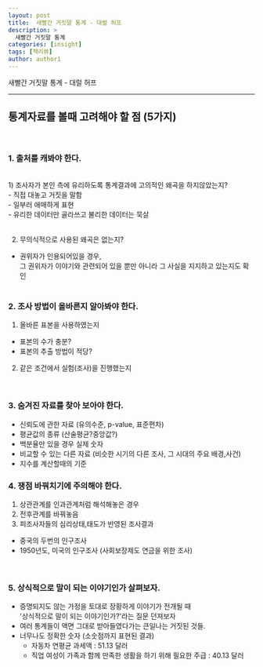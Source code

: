 ```yaml
---
layout: post
title:  새빨간 거짓말 통계 - 대럴 허프
description: >
  새빨간 거짓말 통계
categories: [insight] 
tags: [책리뷰]
author: author1
---
```


 새빨간 거짓말 통계 - 대럴 허프

---


## 통계자료를 볼때 고려해야 할 점 (5가지)
<br>

### 1. 출처를 캐봐야 한다.
<br>
1) 조사자가 본인 측에 유리하도록 통계결과에 고의적인 왜곡을 하지않았는지? <br>
- 직접 대놓고 거짓을 말함 <br>
- 일부러 애매하게 표현 <br>
- 유리한 데이터만 골라쓰고 불리한 데이터는 묵살 <br><br>

2) 무의식적으로 사용된 왜곡은 없는지? <br>
- 권위자가 인용되어있을 경우, <br>그 권위자가 이야기와 관련되어 있을 뿐만 아니라 그 사실을 지지하고 있는지도 확인
<br><br>

### 2. 조사 방법이 올바른지 알아봐야 한다.

1) 올바른 표본을 사용하였는지 

- 표본의 수가 충분?<br>
- 표본의 추출 방법이 적당?<br>

2) 같은 조건에서 실험(조사)을 진행했는지
<br>

### 3. 숨겨진 자료를 찾아 보아야 한다.

- 신뢰도에 관한 자료 (유의수준, p-value, 표준편차) <br>
- 평균값의 종류 (산술평균?중앙값?) <br>
- 백분율만 있을 경우 실제 숫자 <br>
- 비교할 수 있는 다른 자료 (비슷한 시기의 다른 조사, 그 시대의 주요 배경,사건) <br>
- 지수를 계산할때의 기준 <br>

### 4. 쟁점 바꿔치기에 주의해야 한다.

1) 상관관계를 인과관계처럼 해석해놓은 경우 <br>
2) 전후관계를 바꿔놓음 <br>
3) 피조사자들의 심리상태,태도가 반영된 조사결과 <br>
- 중국의 두번의 인구조사 <br>
- 1950년도, 미국의 인구조사 (사회보장제도 연금을 위한 조사)<br>
     
<br>

### 5. 상식적으로 말이 되는 이야기인가 살펴보자.

- 증명되지도 않는 가정을 토대로 장황하게 이야기가 전개될 때<br>
  '상식적으로 말이 되는 이야기인가?'라는 질문 던져보자<br>
- 여러 통계들이 액면 그대로 받아들였다가는 큰일나는 거짓된 것들.<br>
- 너무나도 정확한 숫자 (소숫점까지 표현된 결과)<br>
    - 자동차 연평균 과세액 : 51.13 달러<br>
    - 직업 여성이 가족과 함께 만족한 생활을 하기 위해 필요한 주급 : 40.13 달러<br>










